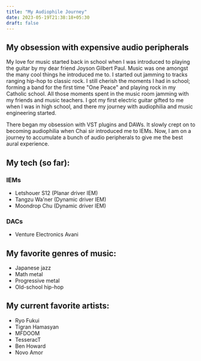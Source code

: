 ```yaml
---
title: "My Audiophile Journey"
date: 2023-05-19T21:38:18+05:30
draft: false
---
```

## My obsession with expensive audio peripherals

My love for music started back in school when I was introduced to playing the guitar by my dear friend Joyson Gilbert Paul. Music was one amongst the many cool things he introduced me to. I started out jamming to tracks ranging hip-hop to classic rock. I still cherish the moments I had in school; forming a band for the first time "One Peace" and playing rock in my Catholic school. All those moments spent in the music room jamming with my friends and music teachers. I got my first electric guitar gifted to me when I was in high school, and there my journey with audiophilia and music engineering started.

There began my obsession with VST plugins and DAWs. It slowly crept on to becoming audiophilia when Chai sir introduced me to IEMs. Now, I am on a journey to accumulate a bunch of audio peripherals to give me the best aural experience.

## My tech (so far):

### IEMs
- Letshouer S12 (Planar driver IEM)
- Tangzu Wa'ner (Dynamic driver IEM)
- Moondrop Chu (Dynamic driver IEM)

### DACs
- Venture Electronics Avani

## My favorite genres of music:

- Japanese jazz
- Math metal
- Progressive metal
- Old-school hip-hop

## My current favorite artists:

- Ryo Fukui
- Tigran Hamasyan
- MFDOOM
- TesseracT
- Ben Howard
- Novo Amor


